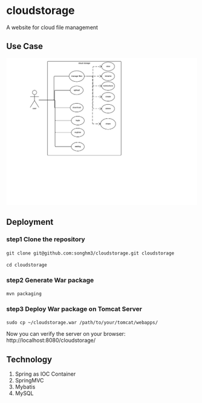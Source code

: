 # cloudstorage
A website for cloud file management
## Use Case
![use case](usecase.png)
## Deployment
### step1 Clone the repository
`git clone git@github.com:songhm3/cloudstorage.git cloudstorage`

`cd cloudstorage`

### step2 Generate War package 
`mvn packaging`

### step3 Deploy War package on Tomcat Server 
`sudo cp ~/cloudstorage.war /path/to/your/tomcat/webapps/`

Now you can verify the server on your browser: http://localhost:8080/cloudstorage/

## Technology
1. Spring as IOC Container
2. SpringMVC 
3. Mybatis
4. MySQL
